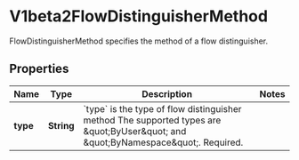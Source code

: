 

# V1beta2FlowDistinguisherMethod

FlowDistinguisherMethod specifies the method of a flow distinguisher.
## Properties

Name | Type | Description | Notes
------------ | ------------- | ------------- | -------------
**type** | **String** | &#x60;type&#x60; is the type of flow distinguisher method The supported types are \&quot;ByUser\&quot; and \&quot;ByNamespace\&quot;. Required. | 




